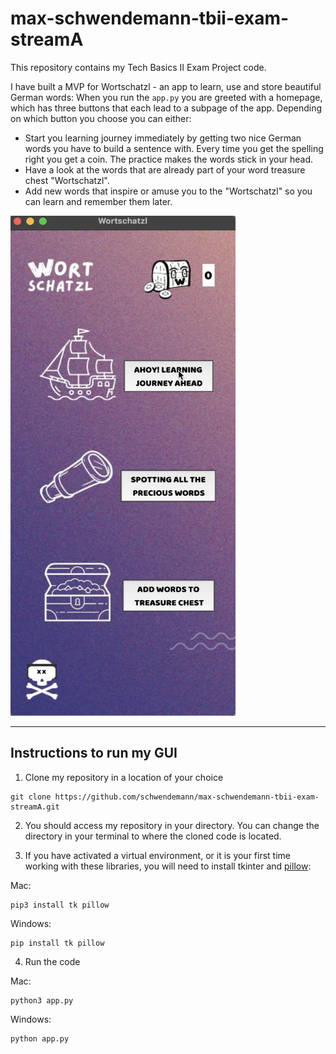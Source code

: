 # max-schwendemann-tbii-exam-streamA

This repository contains my Tech Basics II Exam Project code. 


I have built a MVP for Wortschatzl - an app to learn, use and store beautiful German words:
When you run the `app.py` you are greeted with a homepage, which has three buttons that each lead to a subpage of the app. Depending on which button you choose you can either:
- Start you learning journey immediately by getting two nice German words you have to build a sentence with. Every time you get the spelling right you get a coin. The practice makes the words stick in your head.
- Have a look at the words that are already part of your word treasure chest "Wortschatzl".
- Add new words that inspire or amuse you to the "Wortschatzl" so you can learn and remember them later.

<img src="./image/screenshot_homepage.png" width="360" height="800">

---
## Instructions to run my GUI

1. Clone my repository in a location of your choice
```
git clone https://github.com/schwendemann/max-schwendemann-tbii-exam-streamA.git
```
2. You should access my repository in your directory. You can change the directory in your terminal to where the cloned code is located.

3. If you have activated a virtual environment, or it is your first time working with these libraries, you will need to install tkinter and [pillow](https://pypi.org/project/pillow/):


Mac:
```
pip3 install tk pillow
```
Windows:
```
pip install tk pillow
```

4. Run the code

Mac:
```
python3 app.py
```
Windows:
```
python app.py
```
